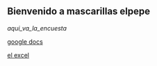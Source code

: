 ## Bienvenido a mascarillas elpepe



 *aqui_va_la_encuesta*
 
[google docs](https://docs.google.com/document/d/1WM2NtceK-f6FfW2tHAYM6zsG2ii5uS1CDUboNaPe_ak/edit)

[el excel](https://docs.google.com/spreadsheets/d/1Y1M2vIsGxDX620LpkYm0izx1OuHurJ96n9HXINWgBrw/edit?usp=sharing)
